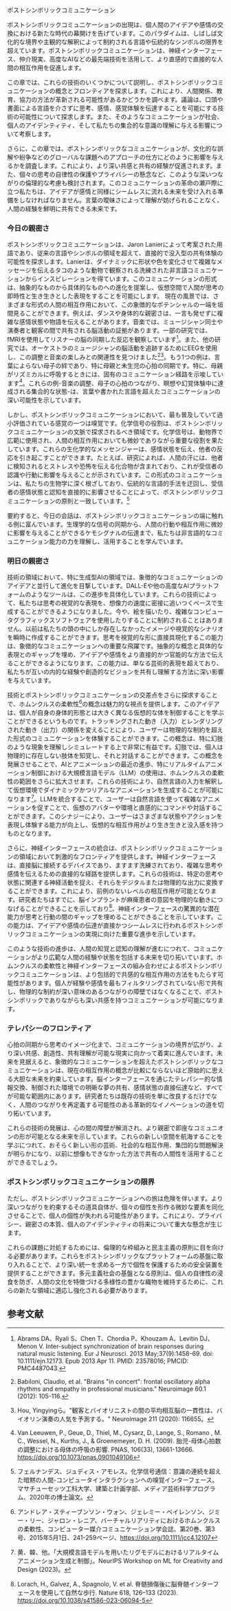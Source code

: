 ポストシンボリックコミュニケーション

ポストシンボリックコミュニケーションの出現は、個人間のアイデアや感情の交換における新たな時代の幕開けを告げています。このパラダイムは、しばしば文化的な境界や主観的な解釈によって制約される言語や伝統的なシンボルの限界を超えています。ポストシンボリックコミュニケーションは、神経インターフェース、仲介現実、高度なAIなどの最先端技術を活用して、より直感的で直接的な人間の相互作用を促進します。

この章では、これらの技術のいくつかについて説明し、ポストシンボリックコミュニケーションの概念とフロンティアを探求します。これにより、人間関係、教育、協力の方法が革新される可能性があるかどうかを調べます。議論は、口頭や書面による言語を介さずに思考、感情、感覚体験を伝達することを可能にする技術の可能性について探求します。また、そのようなコミュニケーションが社会、個人のアイデンティティ、そして私たちの集合的な意識の理解に与える影響について考察します。

さらに、この章では、ポストシンボリックなコミュニケーションが、文化的な誤解や紛争などのグローバルな課題へのアプローチの仕方にどのように影響を与えるかを調査します。これにより、より深い共感と共有の経験が促進されます。また、個々の思考の自律性の保護やプライバシーの懸念など、このような深いつながりの倫理的な考慮も検討されます。このコミュニケーションの革命の瀬戸際に立つ私たちは、アイデアが感情と同様にシームレスに流れる未来を受け入れる準備をしなければなりません。言葉の曖昧さによって理解が妨げられることなく、人間の経験を鮮明に共有できる未来です。

### 今日の親密さ

ポストシンボリックコミュニケーションは、Jaron Lanierによって考案された用語であり、従来の言語やシンボルの領域を超えて、直接的で没入型の共有体験の可能性を探求します。Lanierは、ダイナミックに形状や色を変化させて複雑なメッセージを伝えるタコのような動物で観察される洗練された非言語コミュニケーションからインスピレーションを得ています。このコミュニケーションの形式は、抽象的なものから具体的なものへの進化を提案し、仮想空間で人間が思考の即時性と生き生きとした表現をすることを可能にします。
現在の風景では、さまざまな形式の人間の相互作用において、この象徴的なポテンシャルの一端を垣間見ることができます。例えば、ダンスや身体的な親密さは、一言も発せずに複雑な感情状態や物語を伝えることがあります。音楽では、ミュージシャン同士や演奏者と観客の間で共有される脳活動の証拠があります。一部の研究では、fMRIを使用してリスナーの脳の同期した反応を観察しています[^MusicBrainSyncStudy]。また、他の研究では、オーケストラのミュージシャンの脳活動を追跡するためにEEGを使用し、この調整と音楽の楽しみとの関連性を見つけました[^MusicianBrainOscillation][^ViolinPerformanceStudy]。もう1つの例は、言葉によらない母子の絆であり、特に母親と未生児の心拍の同期です。特に、母親がリズミカルに呼吸するときには、固有のコミュニケーション経路を示唆しています[^FetalMaternalHeartRate]。これらの例-音楽の調整、母子の心拍のつながり、瞑想や幻覚体験中に達成される集合的な状態-は、言葉や書かれた言語を超えたコミュニケーションの深い可能性を示しています。

しかし、ポストシンボリックコミュニケーションにおいて、最も普及していて過小評価されている感覚の一つは嗅覚です。化学信号の役割は、ポストシンボリックコミュニケーションの文脈で探求されるべき領域です。化学信号は、動物界で広範に使用され、人間の相互作用においても微妙でありながら重要な役割を果たしています。これらの生化学的なメッセンジャーは、感情状態を伝え、他者の反応を引き起こすことができます。たとえば、研究によれば、人間の汗には、他者に検知されるとストレスや恐怖を伝える化合物が含まれており、これが受信者の認識や行動に影響を与えることが示されています。この形式のコミュニケーションは、私たちの生物学に深く根ざしており、伝統的な言語的手法を迂回し、受信者の感情状態と認知を直接的に影響させることによって、ポストシンボリックコミュニケーションの原則と一致しています。[^ChemosignalsCommunication]

要約すると、今日の会話は、ポストシンボリックコミュニケーションの端に触れる例に富んでいます。生理学的な信号の同期から、人間の行動や相互作用に微妙に影響を与えることができるケモシグナルの伝達まで、私たちは非言語的なコミュニケーション能力の力を理解し、活用することを学んでいます。


### 明日の親密さ

技術の領域において、特に生成型AIの領域では、象徴的なコミュニケーションのアイデアと並行して進化を目撃しています。DALL-Eや他の高度なAIプラットフォームのようなツールは、この進歩を具体化しています。これらの技術によって、私たちは思考の視覚的な表現を、想像力の速度に密接に追いつくペースで生成することができるようになりました。今や、絵を描いたり、複雑なコンピュータグラフィックスソフトウェアを使用したりすることに制約されることはありません。以前は私たちの頭の中にしか存在しなかったイメージや視覚的なシナリオを瞬時に作成することができます。思考を視覚的な形に直接具現化するこの能力は、象徴的なコミュニケーションへの重要な飛躍です。抽象的な概念と具体的な表現とのギャップを埋め、アイデアや感情をより直接的かつ官能的な方法で伝えることができるようになります。この能力は、単なる芸術的表現を超えており、私たちが互いの内的な経験や創造的なビジョンを共有し理解する方法に深い影響を与えています。

技術とポストシンボリックコミュニケーションの交差点をさらに探求することで、ホムンクルスの柔軟性[^HomuncularFlexibilityVR]の概念は魅力的な視点を提供します。このアイデアは、個人が自身の身体的形態とは大きく異なる仮想的な体を制御することを学ぶことができるというものです。トラッキングされた動き（入力）とレンダリングされた動き（出力）の関係を変えることにより、ユーザーは物理的な制約を超えた形式のコミュニケーションを体験することができます。この概念は、特に幻肢のような現象を理解しシミュレートする上で非常に有益です。幻肢では、個人は物理的に存在しない肢体を知覚し、それと対話することができます。この概念を発展させることで、AIとアニメーションの最近の進歩、特にリアルタイムアニメーション制御における大規模言語モデル（LLM）の使用は、ホムンクルスの柔軟性の範囲をさらに拡大させます。これらの技術により、自然言語の入力を解釈して仮想環境でダイナミックかつリアルなアニメーションを生成することが可能になります[^RealTimeAnimationControl]。LLMを統合することで、ユーザーは自然言語を使って複雑なアニメーションを促すことで、仮想のアバターや環境と直感的にコマンドや対話することができます。このシナジーにより、ユーザーはさまざまな状態やアクションを表現し体験する能力が向上し、仮想的な相互作用がより生き生きと没入感を持つものとなります。

さらに、神経インターフェースの統合は、ポストシンボリックコミュニケーションの領域において刺激的なフロンティアを提供します。神経インターフェースは、直接脳に接続するデバイスであり、ますます洗練されており、複雑な思考や感情を伝えるための直接的な経路を提供します。これらの技術は、特定の思考や状態に関連する神経活動を捉え、それらをデジタルまたは物理的な出力に変換することができます。これにより、前例のないレベルの相互作用が可能となります。研究者たちはすでに、脳インプラントが麻痺患者の意図を物理的な動きにつなげることができることを示しており[^BrainSpineInterfaceStudy]、神経インターフェースの驚異的な潜在能力が思考と行動の間のギャップを埋めることができることを示しています。この能力は、アイデアや感情の伝達が直接かつシームレスに行われるポストシンボリックコミュニケーションの実現に向けた重要な進歩を示しています。

このような技術の進歩は、人間の知覚と認知の理解が進むにつれて、コミュニケーションがより広範な人間の経験や状態を包括する未来を切り拓いています。ホムンクルスの柔軟性と神経インターフェースの組み合わせによるポストシンボリックコミュニケーションは、より包括的で共感的な相互作用の方法をもたらす可能性があります。個人が経験や感情を最もフィルタリングされていない形で共有し、物理的な制約が深い意味のあるつながりの障壁ではなくなることで、ポストシンボリックでありながらも深い共感を持つコミュニケーションが可能になります。


### テレパシーのフロンティア

心拍の同期から思考のイメージ化まで、コミュニケーションの境界が広がり、より深い共感、創造性、共有理解が可能な現実に向かって着実に進んでいます。未来を見据えると、象徴的なコミュニケーションを超えたポストシンボリックなコミュニケーションは、現在の相互作用の概念が比較にならないほど原始的に思える大胆な未来を約束しています。脳インターフェースを通じたテレパシー的な情報交換、制御された環境での明晰な夢の共有、感情状態の直接伝達など、すべてが可能な範囲内にあります。研究者たちは既存の技術を単に改良するだけでなく、人間のつながりを再定義する可能性のある革新的なイノベーションの道を切り拓いています。

これらの技術の発展は、心の間の障壁が解消され、より親密で即座なコミュニオンの形が可能となる未来を示しています。これらの新しい空間を航海することを学ぶにつれて、おそらく新しい形の芸術、社会的な相互作用、集団的な問題解決が明らかになり、以前に想像もできなかった方法で共有の人間性を活用することができるでしょう。


### ポストシンボリックコミュニケーションの限界

ただし、ポストシンボリックコミュニケーションへの旅は危険を伴います。より深いつながりを約束するその道具自体が、個々の個性を形作る微妙な要素を同化させることで、個人の個性が失われる可能性があります。これにより、プライバシー、親密さの本質、個人のアイデンティティの将来について重大な懸念が生じます。

これらの課題に対処するためには、倫理的な枠組みと民主主義の原則に目を向ける必要があります。これらをポストシンボリックなプラットフォームの基盤に取り入れることで、より深い統一を求める一方で個性を保護するための安全装置を提供することができます。多元主義社会の基盤となる原則は、個人の自律性の浸食を防ぎ、人間の文化を特徴づける多様性の豊かな織物を維持するために、これらの新たな領域に適応し強化される必要があります。

## 参考文献

[^LanierWork]: ラニエ, ジャロン. You are not a gadget: A manifesto. ヴィンテージ, 2011.

[^MusicBrainSyncStudy]: Abrams DA、Ryali S、Chen T、Chordia P、Khouzam A、Levitin DJ、Menon V. Inter-subject synchronization of brain responses during natural music listening. Eur J Neurosci. 2013 May;37(9):1458-69. doi: 10.1111/ejn.12173. Epub 2013 Apr 11. PMID: 23578016; PMCID: PMC4487043.

[^MusicianBrainOscillation]: Babiloni, Claudio, et al. "Brains "in concert": frontal oscillatory alpha rhythms and empathy in professional musicians." Neuroimage 60.1 (2012): 105-116.

[^ViolinPerformanceStudy]: Hou, Yingyingら。"観客とバイオリニストの間の平均相互脳の一貫性は、バイオリン演奏の人気を予測する。" Neuroimage 211 (2020): 116655。

[^FetalMaternalHeartRate]: Van Leeuwen, P., Geue, D., Thiel, M., Cysarz, D., Lange, S., Romano , M. C., Wessel, N., Kurths, J., & Groenemeyer, D. H. (2009). 胎児-母体心拍数の調整における母体の呼吸の影響. PNAS, 106(33), 13661-13666. https://doi.org/10.1073/pnas.0901049106

[^ChemosignalsCommunication]: フェルナンデス、ジュディス・アモレス。化学信号通信：意識の連続を超えた暗黙の人間-コンピュータインタラクションへの嗅覚インターフェース。マサチューセッツ工科大学、建築と計画学部、メディア芸術科学プログラム、2020年の博士論文。

[^HomuncularFlexibilityVR]: アンドレア・スティーブンソン・ウォン、ジェレミー・ベイレンソン、ジミー・リー、ジャロン・レニア、バーチャルリアリティにおけるホムンクルスの柔軟性、コンピューター媒介コミュニケーション学会誌、第20巻、第3号、2015年5月1日、241-259ページ、https://doi.org/10.1111/jcc4.12107

[^RealTimeAnimationControl]: 黄、韓、他。「大規模言語モデルを用いたリグモデルにおけるリアルタイムアニメーション生成と制御」。NeurIPS Workshop on ML for Creativity and Design (2023)。

[^BrainSpineInterfaceStudy]: Lorach, H., Galvez, A., Spagnolo, V. et al. 脊髄損傷後に脳脊髄インターフェースを使用して自然な歩行. Nature 618, 126–133 (2023). https://doi.org/10.1038/s41586-023-06094-5
